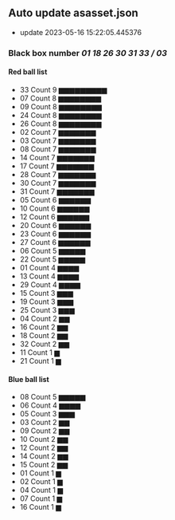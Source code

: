 ## Auto update asasset.json
 - update 2023-05-16 15:22:05.445376
### Black box number *01 18 26 30 31 33 / 03*
#### Red ball list
 - 33 Count  9 ▆▆▆▆▆▆▆▆▆
 - 07 Count  8 ▆▆▆▆▆▆▆▆
 - 09 Count  8 ▆▆▆▆▆▆▆▆
 - 24 Count  8 ▆▆▆▆▆▆▆▆
 - 26 Count  8 ▆▆▆▆▆▆▆▆
 - 02 Count  7 ▆▆▆▆▆▆▆
 - 03 Count  7 ▆▆▆▆▆▆▆
 - 08 Count  7 ▆▆▆▆▆▆▆
 - 14 Count  7 ▆▆▆▆▆▆▆
 - 17 Count  7 ▆▆▆▆▆▆▆
 - 28 Count  7 ▆▆▆▆▆▆▆
 - 30 Count  7 ▆▆▆▆▆▆▆
 - 31 Count  7 ▆▆▆▆▆▆▆
 - 05 Count  6 ▆▆▆▆▆▆
 - 10 Count  6 ▆▆▆▆▆▆
 - 12 Count  6 ▆▆▆▆▆▆
 - 20 Count  6 ▆▆▆▆▆▆
 - 23 Count  6 ▆▆▆▆▆▆
 - 27 Count  6 ▆▆▆▆▆▆
 - 06 Count  5 ▆▆▆▆▆
 - 22 Count  5 ▆▆▆▆▆
 - 01 Count  4 ▆▆▆▆
 - 13 Count  4 ▆▆▆▆
 - 29 Count  4 ▆▆▆▆
 - 15 Count  3 ▆▆▆
 - 19 Count  3 ▆▆▆
 - 25 Count  3 ▆▆▆
 - 04 Count  2 ▆▆
 - 16 Count  2 ▆▆
 - 18 Count  2 ▆▆
 - 32 Count  2 ▆▆
 - 11 Count  1 ▆
 - 21 Count  1 ▆
#### Blue ball list
 - 08 Count  5 ▆▆▆▆▆
 - 06 Count  4 ▆▆▆▆
 - 05 Count  3 ▆▆▆
 - 03 Count  2 ▆▆
 - 09 Count  2 ▆▆
 - 10 Count  2 ▆▆
 - 12 Count  2 ▆▆
 - 14 Count  2 ▆▆
 - 15 Count  2 ▆▆
 - 01 Count  1 ▆
 - 02 Count  1 ▆
 - 04 Count  1 ▆
 - 07 Count  1 ▆
 - 16 Count  1 ▆
